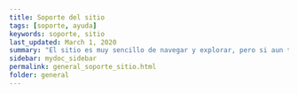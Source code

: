 ```yaml
---
title: Soporte del sitio
tags: [soporte, ayuda]
keywords: soporte, sitio
last_updated: March 1, 2020
summary: "El sitio es muy sencillo de navegar y explorar, pero si aun tiene consultas, puede escribirnos al correo ayuda@busquemos.casa, en menos de 24 horas le estaremos contestando."
sidebar: mydoc_sidebar
permalink: general_soporte_sitio.html
folder: general
---
```



